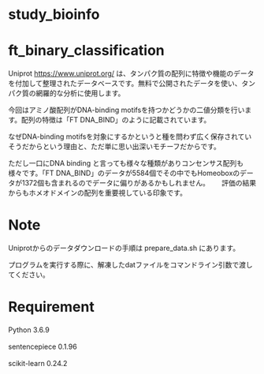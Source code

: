 # study_bioinfo
# ft_binary_classification
Uniprot https://www.uniprot.org/ は、タンパク質の配列に特徴や機能のデータを付加して整理されたデータベースです。無料で公開されたデータを使い、タンパク質の網羅的な分析に使用します。


今回はアミノ酸配列がDNA-binding motifsを持つかどうかの二値分類を行います。配列の特徴は「FT   DNA_BIND」のように記載されています。　　

なぜDNA-binding motifsを対象にするかというと種を問わず広く保存されていそうだからという理由と、ただ単に思い出深いモチーフだからです。　　

ただし一口にDNA binding と言っても様々な種類がありコンセンサス配列も様々です。「FT   DNA_BIND」のデータが5584個でその中でもHomeoboxのデータが1372個も含まれるのでデータに偏りがあるかもしれません。　　
評価の結果からもホメオドメインの配列を重要視している印象です。

# Note 
Uniprotからのデータダウンロードの手順は prepare_data.sh にあります。　　

プログラムを実行する際に、解凍したdatファイルをコマンドライン引数で渡してください。　　


# Requirement

Python 3.6.9　　

sentencepiece   0.1.96　　

scikit-learn     0.24.2　　

